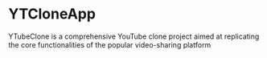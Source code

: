 # YTCloneApp
YTubeClone is a comprehensive YouTube clone project aimed at replicating the core functionalities of the popular video-sharing platform
